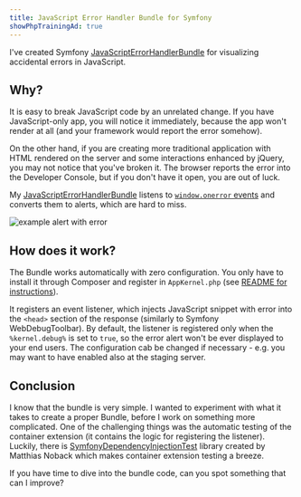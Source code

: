 ```yaml
---
title: JavaScript Error Handler Bundle for Symfony
showPhpTrainingAd: true
---
```


I've created Symfony [JavaScriptErrorHandlerBundle](https://github.com/mhujer/JavaScriptErrorHandlerBundle) for visualizing accidental errors in JavaScript.

## Why?

It is easy to break JavaScript code by an unrelated change. If you have JavaScript-only app, you will notice it immediately, because the app won't render at all (and your framework would report the error somehow).

On the other hand, if you are creating more traditional application with HTML rendered on the server and some interactions enhanced by jQuery, you may not notice that you've broken it. The browser reports the error into the Developer Console, but if you don't have it open, you are out of luck.

My [JavaScriptErrorHandlerBundle](https://github.com/mhujer/JavaScriptErrorHandlerBundle) listens to [`window.onerror` events](https://developer.mozilla.org/en-US/docs/Web/API/GlobalEventHandlers/onerror) and converts them to alerts, which are hard to miss.

![example alert with error](/data/2017/2017-11-04-javascript-error-handler-bundle/javascript-error-handler-bundle.png)

## How does it work?

The Bundle works automatically with zero configuration. You only have to install it through Composer and register in `AppKernel.php` (see [README for instructions](https://github.com/mhujer/JavaScriptErrorHandlerBundle)).

It registers an event listener, which injects JavaScript snippet with error into the `<head>` section of the response (similarly to Symfony WebDebugToolbar). By default, the listener is registered only when the `%kernel.debug%` is set to `true`, so the error alert won't be ever displayed to your end users. The configuration cab be changed if necessary - e.g. you may want to have enabled also at the staging server.


## Conclusion

I know that the bundle is very simple. I wanted to experiment with what it takes to create a proper Bundle, before I work on something more complicated. One of the challenging things was the automatic testing of the container extension (it contains the logic for registering the listener). Luckily, there is [SymfonyDependencyInjectionTest](https://github.com/matthiasnoback/SymfonyDependencyInjectionTest) library created by Matthias Noback which makes container extension testing a breeze.

If you have time to dive into the bundle code, can you spot something that can I improve?
